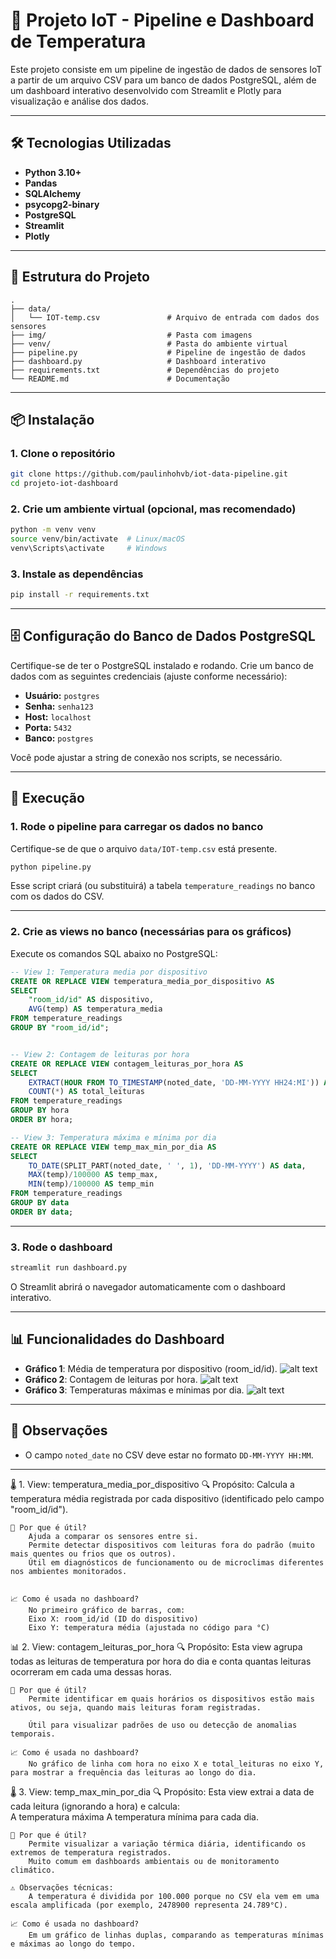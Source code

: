 # 📡 Projeto IoT - Pipeline e Dashboard de Temperatura

Este projeto consiste em um pipeline de ingestão de dados de sensores IoT a partir de um arquivo CSV para um banco de dados PostgreSQL, além de um dashboard interativo desenvolvido com Streamlit e Plotly para visualização e análise dos dados.

---

## 🛠️ Tecnologias Utilizadas

- **Python 3.10+**
- **Pandas**
- **SQLAlchemy**
- **psycopg2-binary**
- **PostgreSQL**
- **Streamlit**
- **Plotly**

---

## 📁 Estrutura do Projeto

```
.
├── data/
│   └── IOT-temp.csv               # Arquivo de entrada com dados dos sensores
├── img/                           # Pasta com imagens
├── venv/                          # Pasta do ambiente virtual
├── pipeline.py                    # Pipeline de ingestão de dados
├── dashboard.py                   # Dashboard interativo
├── requirements.txt               # Dependências do projeto
└── README.md                      # Documentação
```

---

## 📦 Instalação

### 1. Clone o repositório

```bash
git clone https://github.com/paulinhohvb/iot-data-pipeline.git
cd projeto-iot-dashboard
```

### 2. Crie um ambiente virtual (opcional, mas recomendado)

```bash
python -m venv venv
source venv/bin/activate  # Linux/macOS
venv\Scripts\activate     # Windows
```

### 3. Instale as dependências

```bash
pip install -r requirements.txt
```

---

## 🗄️ Configuração do Banco de Dados PostgreSQL

Certifique-se de ter o PostgreSQL instalado e rodando. Crie um banco de dados com as seguintes credenciais (ajuste conforme necessário):

- **Usuário:** `postgres`
- **Senha:** `senha123`
- **Host:** `localhost`
- **Porta:** `5432`
- **Banco:** `postgres`

Você pode ajustar a string de conexão nos scripts, se necessário.

---

## 🚀 Execução

### 1. Rode o pipeline para carregar os dados no banco

Certifique-se de que o arquivo `data/IOT-temp.csv` está presente.

```bash
python pipeline.py
```

Esse script criará (ou substituirá) a tabela `temperature_readings` no banco com os dados do CSV.

---

### 2. Crie as views no banco (necessárias para os gráficos)

Execute os comandos SQL abaixo no PostgreSQL:

```sql
-- View 1: Temperatura media por dispositivo
CREATE OR REPLACE VIEW temperatura_media_por_dispositivo AS
SELECT 
    "room_id/id" AS dispositivo,
    AVG(temp) AS temperatura_media
FROM temperature_readings
GROUP BY "room_id/id";


-- View 2: Contagem de leituras por hora
CREATE OR REPLACE VIEW contagem_leituras_por_hora AS
SELECT 
    EXTRACT(HOUR FROM TO_TIMESTAMP(noted_date, 'DD-MM-YYYY HH24:MI')) AS hora,
    COUNT(*) AS total_leituras
FROM temperature_readings
GROUP BY hora
ORDER BY hora;

-- View 3: Temperatura máxima e mínima por dia
CREATE OR REPLACE VIEW temp_max_min_por_dia AS
SELECT 
    TO_DATE(SPLIT_PART(noted_date, ' ', 1), 'DD-MM-YYYY') AS data,
    MAX(temp)/100000 AS temp_max,
    MIN(temp)/100000 AS temp_min
FROM temperature_readings
GROUP BY data
ORDER BY data;
```

---

### 3. Rode o dashboard

```bash
streamlit run dashboard.py
```

O Streamlit abrirá o navegador automaticamente com o dashboard interativo.

---

## 📊 Funcionalidades do Dashboard

- **Gráfico 1**: Média de temperatura por dispositivo (room_id/id).
![alt text](/img/mediatemp.png)
- **Gráfico 2**: Contagem de leituras por hora.
![alt text](/img/leituradia.png)
- **Gráfico 3**: Temperaturas máximas e mínimas por dia.
![alt text](/img/tempmaxmin.png)

---

## 📝 Observações

- O campo `noted_date` no CSV deve estar no formato `DD-MM-YYYY HH:MM`.

---
🌡️ 1. View: temperatura_media_por_dispositivo
    🔍 Propósito:
        Calcula a temperatura média registrada por cada dispositivo (identificado pelo campo "room_id/id").

    🧠 Por que é útil?
        Ajuda a comparar os sensores entre si.
        Permite detectar dispositivos com leituras fora do padrão (muito mais quentes ou frios que os outros).
        Útil em diagnósticos de funcionamento ou de microclimas diferentes nos ambientes monitorados.


    📈 Como é usada no dashboard?
        No primeiro gráfico de barras, com:
        Eixo X: room_id/id (ID do dispositivo)
        Eixo Y: temperatura média (ajustada no código para °C)



📊 2. View: contagem_leituras_por_hora
    🔍 Propósito:
        Esta view agrupa todas as leituras de temperatura por hora do dia e conta quantas leituras ocorreram em cada uma dessas horas.

    🧠 Por que é útil?
        Permite identificar em quais horários os dispositivos estão mais ativos, ou seja, quando mais leituras foram registradas.

        Útil para visualizar padrões de uso ou detecção de anomalias temporais.

    📈 Como é usada no dashboard?
        No gráfico de linha com hora no eixo X e total_leituras no eixo Y, para mostrar a frequência das leituras ao longo do dia.



🌡️ 3. View: temp_max_min_por_dia
    🔍 Propósito:
        Esta view extrai a data de cada leitura (ignorando a hora) e calcula:   
        A temperatura máxima
        A temperatura mínima
        para cada dia.

    🧠 Por que é útil?
        Permite visualizar a variação térmica diária, identificando os extremos de temperatura registrados.
        Muito comum em dashboards ambientais ou de monitoramento climático.

    ⚠️ Observações técnicas:
        A temperatura é dividida por 100.000 porque no CSV ela vem em uma escala amplificada (por exemplo, 2478900 representa 24.789°C).

    📈 Como é usada no dashboard?
        Em um gráfico de linhas duplas, comparando as temperaturas mínimas e máximas ao longo do tempo.
